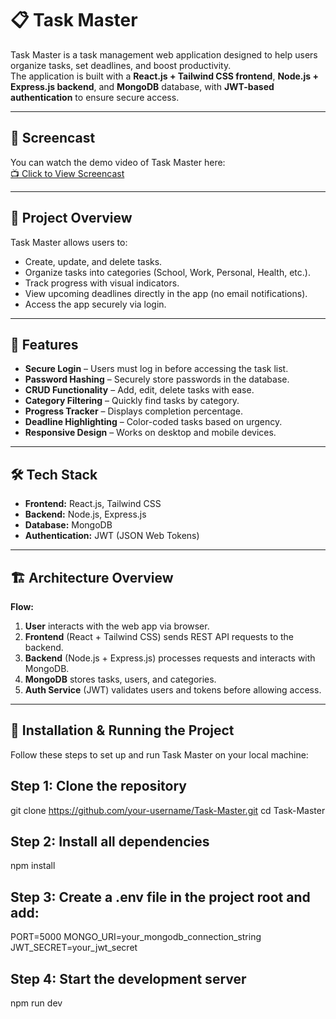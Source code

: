 # 📋 Task Master

Task Master is a task management web application designed to help users organize tasks, set deadlines, and boost productivity.  
The application is built with a **React.js + Tailwind CSS frontend**, **Node.js + Express.js backend**, and **MongoDB** database, with **JWT-based authentication** to ensure secure access.

---

## 🎥 Screencast

You can watch the demo video of Task Master here:  
[📺 Click to View Screencast](https://drive.google.com/file/d/1DRv6uTB2KkL1cgM-1KQ_f5ZCZTIxLDXM/view?usp=drive_link)

---

## 📌 Project Overview
Task Master allows users to:
- Create, update, and delete tasks.
- Organize tasks into categories (School, Work, Personal, Health, etc.).
- Track progress with visual indicators.
- View upcoming deadlines directly in the app (no email notifications).
- Access the app securely via login.

---

## 🎯 Features
- **Secure Login** – Users must log in before accessing the task list.
- **Password Hashing** – Securely store passwords in the database.
- **CRUD Functionality** – Add, edit, delete tasks with ease.
- **Category Filtering** – Quickly find tasks by category.
- **Progress Tracker** – Displays completion percentage.
- **Deadline Highlighting** – Color-coded tasks based on urgency.
- **Responsive Design** – Works on desktop and mobile devices.

---

## 🛠️ Tech Stack
- **Frontend:** React.js, Tailwind CSS  
- **Backend:** Node.js, Express.js  
- **Database:** MongoDB  
- **Authentication:** JWT (JSON Web Tokens)  

---

## 🏗️ Architecture Overview
**Flow:**
1. **User** interacts with the web app via browser.  
2. **Frontend** (React + Tailwind CSS) sends REST API requests to the backend.  
3. **Backend** (Node.js + Express.js) processes requests and interacts with MongoDB.  
4. **MongoDB** stores tasks, users, and categories.  
5. **Auth Service** (JWT) validates users and tokens before allowing access.  

---

## 🚀 Installation & Running the Project

Follow these steps to set up and run Task Master on your local machine:

## Step 1: Clone the repository
git clone https://github.com/your-username/Task-Master.git
cd Task-Master

## Step 2: Install all dependencies
npm install

## Step 3: Create a .env file in the project root and add:
PORT=5000
MONGO_URI=your_mongodb_connection_string
JWT_SECRET=your_jwt_secret

## Step 4: Start the development server
npm run dev

